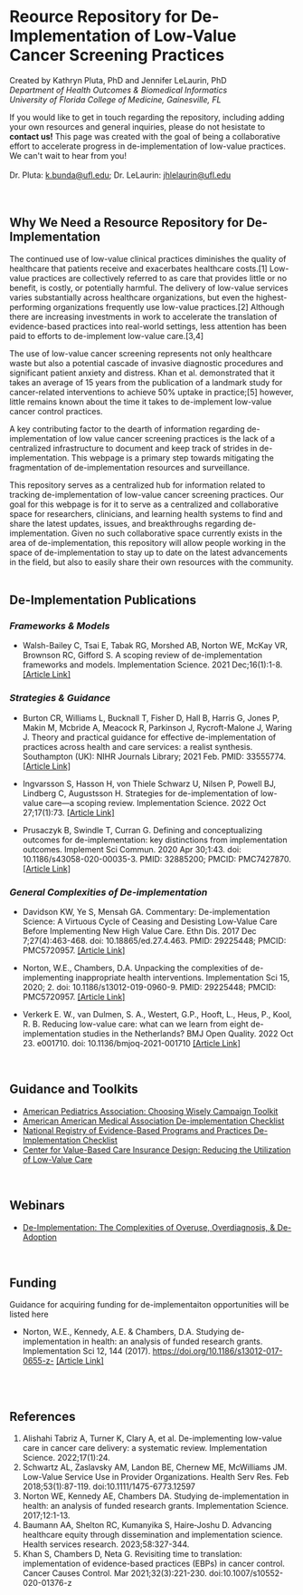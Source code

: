 # Reource Repository for De-Implementation of Low-Value Cancer Screening Practices
Created by Kathryn Pluta, PhD and Jennifer LeLaurin, PhD <br/>
_Department of Health Outcomes & Biomedical Informatics_ <br/>
_University of Florida College of Medicine, Gainesville, FL_ <br/>

If you would like to get in touch regarding the repository, including adding your own resources and general inquiries, please do not hesistate to <b>contact us!</b> This page was created with the goal of being a collaborative effort to accelerate progress in de-implementation of low-value practices. We can't wait to hear from you!<br/><br/>
Dr. Pluta: k.bunda@ufl.edu; Dr. LeLaurin: jhlelaurin@ufl.edu <br/>
<br/>
<br/>

## Why We Need a Resource Repository for De-Implementation
The continued use of low-value clinical practices diminishes the quality of healthcare that patients receive and exacerbates healthcare costs.[1] Low-value practices are collectively referred to as care that provides little or no benefit, is costly, or potentially harmful. The delivery of low-value services varies substantially across healthcare organizations, but even the highest-performing organizations frequently use low-value practices.[2] Although there are increasing investments in work to accelerate the translation of evidence-based practices into real-world settings, less attention has been paid to efforts to de-implement low-value care.[3,4]

The use of low-value cancer screening represents not only healthcare waste but also a potential cascade of invasive diagnostic procedures and significant patient anxiety and distress. Khan et al. demonstrated that it takes an average of 15 years from the publication of a landmark study for cancer-related interventions to achieve 50% uptake in practice;[5] however, little remains known about the time it takes to de-implement low-value cancer control practices. 

A key contributing factor to the dearth of information regarding de-implementation of low value cancer screening practices is the lack of a centralized infrastructure to document and keep track of strides in de-implementation. This webpage is a primary step towards mitigating the fragmentation of de-implementation resources and surveillance.

This repository serves as a centralized hub for information related to tracking de-implementation of low-value cancer screening practices. Our goal for this webpage is for it to serve as a centralized and collaborative space for researchers, clinicians, and learning health systems to find and share the latest updates, issues, and breakthroughs regarding de-implementation. Given no such collaborative space currently exists in the area of de-implementation, this repository will allow people working in the space of de-implementation to stay up to date on the latest advancements in the field, but also to easily share their own resources with the community. 
<br/>
<br/>


## De-Implementation Publications
### _Frameworks & Models_
- Walsh-Bailey C, Tsai E, Tabak RG, Morshed AB, Norton WE, McKay VR, Brownson RC, Gifford S. A scoping review of de-implementation frameworks and models. Implementation Science. 2021 Dec;16(1):1-8. <a href="https://implementationscience.biomedcentral.com/articles/10.1186/s13012-021-01173-5"> [Article Link]</a> 

### _Strategies & Guidance_ 
- Burton CR, Williams L, Bucknall T, Fisher D, Hall B, Harris G, Jones P, Makin M, Mcbride A, Meacock R, Parkinson J, Rycroft-Malone J, Waring J. Theory and practical guidance for effective de-implementation of practices across health and care services: a realist synthesis. Southampton (UK): NIHR Journals Library; 2021 Feb. PMID: 33555774. <a href="https://pubmed.ncbi.nlm.nih.gov/33555774/"> [Article Link]</a>

- Ingvarsson S, Hasson H, von Thiele Schwarz U, Nilsen P, Powell BJ, Lindberg C, Augustsson H. Strategies for de-implementation of low-value care—a scoping review. Implementation Science. 2022 Oct 27;17(1):73. <a href="https://implementationscience.biomedcentral.com/articles/10.1186/s13012-022-01247-y"> [Article Link]</a>

- Prusaczyk B, Swindle T, Curran G. Defining and conceptualizing outcomes for de-implementation: key distinctions from implementation outcomes. Implement Sci Commun. 2020 Apr 30;1:43. doi: 10.1186/s43058-020-00035-3. PMID: 32885200; PMCID: PMC7427870. <a href="https://www.ncbi.nlm.nih.gov/pmc/articles/PMC7427870/"> [Article Link]</a>
  
### _General Complexities of De-implementation_
- Davidson KW, Ye S, Mensah GA. Commentary: De-implementation Science: A Virtuous Cycle of Ceasing and Desisting Low-Value Care Before Implementing New High Value Care. Ethn Dis. 2017 Dec 7;27(4):463-468. doi: 10.18865/ed.27.4.463. PMID: 29225448; PMCID: PMC5720957. <a href="https://pubmed.ncbi.nlm.nih.gov/29225448/"> [Article Link]</a>

- Norton, W.E., Chambers, D.A. Unpacking the complexities of de-implementing inappropriate health interventions. Implementation Sci 15, 2020; 2. doi: 10.1186/s13012-019-0960-9. PMID: 29225448; PMCID: PMC5720957. <a href="https://implementationscience.biomedcentral.com/articles/10.1186/s13012-019-0960-9"> [Article Link]</a>

- Verkerk E. W., van Dulmen, S. A., Westert, G.P., Hooft, L., Heus, P., Kool, R. B. Reducing low-value care: what can we learn from eight de-implementation studies in the Netherlands? BMJ Open Quality. 2022 Oct 23. e001710. doi: 10.1136/bmjoq-2021-001710 <a href= "https://www.ncbi.nlm.nih.gov/pmc/articles/PMC9454034/"> [Article Link]</a>
<br/>
  
## Guidance and Toolkits 
- <a href="https://www.aap.org/en/news-room/campaigns-and-toolkits/choosing-wisely"> American Pediatrics Association: Choosing Wisely Campaign Toolkit</a>
- <a href="https://www.ama-assn.org/system/files/ama-steps-forward-de-implementation-checklist.pdf"> American American Medical Association De-implementation Checklist</a>
- <a href="https:/www.nccmt.ca/knowledge-repositories/search/319"> National Registry of Evidence-Based Programs and Practices De-Implementation Checklist</a>
- <a href="https://vbidcenter.org/initiatives/low-value-care/"> Center for Value-Based Care Insurance Design: Reducing the Utilization of Low-Value Care</a>
<br/>

## Webinars
- <a href="https://www.youtube.com/watch?v=Jtad417gCHc"> De-Implementation: The Complexities of Overuse, Overdiagnosis, & De-Adoption</a>
<br/>

## Funding 
Guidance for acquiring funding for de-implementaiton opportunities will be listed here 

- Norton, W.E., Kennedy, A.E. & Chambers, D.A. Studying de-implementation in health: an analysis of funded research grants. Implementation Sci 12, 144 (2017). https://doi.org/10.1186/s13012-017-0655-z- 
<a href= "https://implementationscience.biomedcentral.com/articles/10.1186/s13012-017-0655-z"> [Article Link]</a>
<br/>
<br/>

## References
<OL>
  <LI>Alishahi Tabriz A, Turner K, Clary A, et al. De-implementing low-value care in cancer care delivery: a systematic review. Implementation Science. 2022;17(1):24. </LI>
  <LI>Schwartz AL, Zaslavsky AM, Landon BE, Chernew ME, McWilliams JM. Low-Value Service Use in Provider Organizations. Health Serv Res. Feb 2018;53(1):87-119. doi:10.1111/1475-6773.12597</LI>
  <LI>Norton WE, Kennedy AE, Chambers DA. Studying de-implementation in health: an analysis of funded research grants. Implementation Science. 2017;12:1-13.</LI>
  <LI>Baumann AA, Shelton RC, Kumanyika S, Haire‐Joshu D. Advancing healthcare equity through dissemination and implementation science. Health services research. 2023;58:327-344. </LI>
  <LI>Khan S, Chambers D, Neta G. Revisiting time to translation: implementation of evidence-based practices (EBPs) in cancer control. Cancer Causes Control. Mar 2021;32(3):221-230. doi:10.1007/s10552-020-01376-z
</LI>
</OL>

